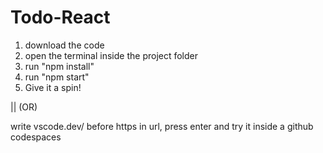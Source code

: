 # Todo-React

1. download the code
2. open the terminal inside the project folder
3. run "npm install"
4. run "npm start"
5. Give it a spin!

|| (OR)

write vscode.dev/ before https in url, press enter and try it inside a github codespaces
